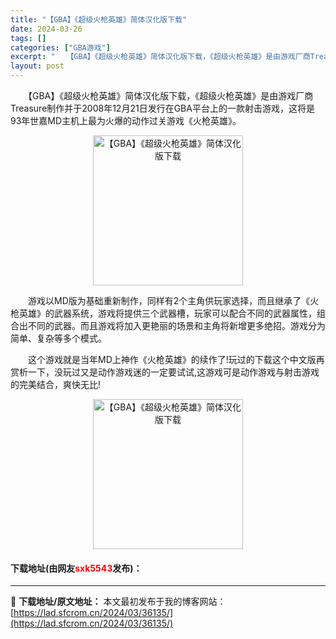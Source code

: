 ```yaml
---
title: "【GBA】《超级火枪英雄》简体汉化版下载"
date: 2024-03-26
tags: []
categories: ["GBA游戏"]
excerpt: "　　【GBA】《超级火枪英雄》简体汉化版下载，《超级火枪英雄》是由游戏厂商Treasure制作并于2008年12月21日发行在GBA平台上的一款射击游戏，这将是93年世嘉MD主机上最为火爆的动作过关游戏《火枪英雄》。 　　游戏以MD版为基础重新制作，同样有2个主角供玩家选择，而且继承了《火枪英雄》的&hellip;"
layout: post
---
```


 <p>　　【GBA】《超级火枪英雄》简体汉化版下载，《超级火枪英雄》是由游戏厂商Treasure制作并于2008年12月21日发行在GBA平台上的一款射击游戏，这将是93年世嘉MD主机上最为火爆的动作过关游戏《火枪英雄》。</p> <p align="center"><img align="" border="0" src="https://lad.sfcrom.cn/wp-content/uploads/2024/03/20240326_6602631aa5256.png" width="240" alt="【GBA】《超级火枪英雄》简体汉化版下载" /></p> <p>　　游戏以MD版为基础重新制作，同样有2个主角供玩家选择，而且继承了《火枪英雄》的武器系统，游戏将提供三个武器槽，玩家可以配合不同的武器属性，组合出不同的武器。而且游戏将加入更艳丽的场景和主角将新增更多绝招。游戏分为简单、复杂等多个模式。</p> <p>　　这个游戏就是当年MD上神作《火枪英雄》的续作了!玩过的下载这个中文版再赏析一下，没玩过又是动作游戏迷的一定要试试,这游戏可是动作游戏与射击游戏的完美结合，爽快无比!</p> <p align="center"><img align="" border="0" src="https://lad.sfcrom.cn/wp-content/uploads/2024/03/20240326_6602631b09b6d.png" width="240" alt="【GBA】《超级火枪英雄》简体汉化版下载" /></p> <p><h4>下载地址(由网友<font color="red">sxk5543</font>发布)：</h4></p> 

---
📖 **下载地址/原文地址：** 本文最初发布于我的博客网站：[https://lad.sfcrom.cn/2024/03/36135/](https://lad.sfcrom.cn/2024/03/36135/)
